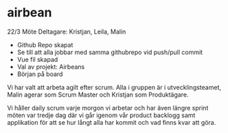 # airbean

22/3 Möte
Deltagare: Kristjan, Leila, Malin
- Github Repo skapat
- Se till att alla jobbar med samma githubrepo vid push/pull commit
- Vue fil skapad
- Val av projekt: Airbeans
- Början på board


Vi har valt att arbeta agilt efter scrum. Alla i gruppen är i utvecklingsteamet, 
Malin agerar som Scrum Master och Kristjan som Produktägare.

Vi håller daily scrum varje morgon vi arbetar och har även längre sprint möten var tredje dag där vi går igenom vår product backlogg samt
applikation för att se hur långt alla har kommit och vad finns kvar att göra.

